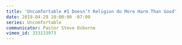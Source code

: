 ```yaml
---
title: 'Uncomfortable #1 Doesn’t Religion do More Harm Than Good'
date: 2019-04-29 10:00:00 -07:00
series: Uncomfortable
communicator: Pastor Steve Osborne
vimeo_id: 333133973
---
```


